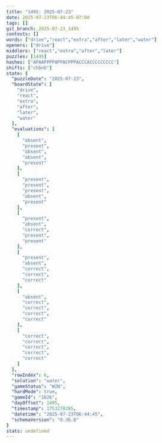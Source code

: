 ```yaml
---
title: "1495: 2025-07-23"
date: 2025-07-23T06:44:45-07:00
tags: []
git_branch: 2025-07-23_1495
contests: []
words: ["drive","react","extra","after","later","water"]
openers: ["drive"]
middlers: ["react","extra","after","later"]
puzzles: [1495]
hashes: ["APAAPPPPAPPACPPPACCCACCCCCCCCC"]
shifts: ["chbnb"]
state: {
  "puzzleDate": "2025-07-23",
  "boardState": [
    "drive",
    "react",
    "extra",
    "after",
    "later",
    "water"
  ],
  "evaluations": [
    [
      "absent",
      "present",
      "absent",
      "absent",
      "present"
    ],
    [
      "present",
      "present",
      "present",
      "absent",
      "present"
    ],
    [
      "present",
      "absent",
      "correct",
      "present",
      "present"
    ],
    [
      "present",
      "absent",
      "correct",
      "correct",
      "correct"
    ],
    [
      "absent",
      "correct",
      "correct",
      "correct",
      "correct"
    ],
    [
      "correct",
      "correct",
      "correct",
      "correct",
      "correct"
    ]
  ],
  "rowIndex": 6,
  "solution": "water",
  "gameStatus": "WIN",
  "hardMode": true,
  "gameId": "1626",
  "dayOffset": 1495,
  "timestamp": 1753278285,
  "datetime": "2025-07-23T06:44:45",
  "schemaVersion": "0.36.0"
}
stats: undefined
---
```

<!-- more -->
